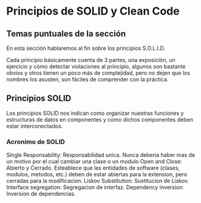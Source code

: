 # Principios de SOLID y Clean Code

## Temas puntuales de la sección
En esta sección hablaremos al fin sobre los principios S.O.L.I.D.

Cada principio básicamente cuenta de 3 partes, una exposición, un ejercicio y cómo detectar violaciones al principio, algunos son bastante obvios y otros tienen un poco más de complejidad, pero no dejen que los nombres los asusten, son fáciles de comprender con la práctica.

## Principios SOLID
Los principios SOLID nos indican como organizar nuestras funciones y estructuras de datos en componentes y como dichos componentes deben estar interconectados.

### Acronimo de SOLID
Single Responsability: Responsabilidad unica.
    Nunca deberia haber mas de un motivo por el cual cambiar una clase o un modulo
Open and Close: Abierto y Cerrado.
    Esteablece que las entidades de software (clases, modulos, metodos, etc.) deben de estar abiertas para la extension, pero cerradas para la modificacion.
Liskov Substitution: Sustitucion de Liskov.
Interface segregation: Segregacion de interfaz.
Dependency inversion: Inversion de dependencias.